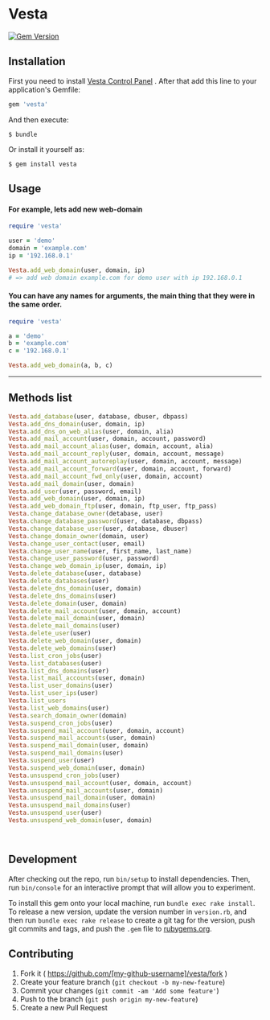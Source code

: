 # Vesta
[![Gem Version](https://badge.fury.io/rb/vesta.svg)](http://badge.fury.io/rb/vesta)

## Installation
First you need to install [Vesta Control Panel](https://github.com/serghey-rodin/vesta) . After that add this line to your application's Gemfile:

```ruby
gem 'vesta'
```

And then execute:

    $ bundle

Or install it yourself as:

    $ gem install vesta

## Usage

#### For example, lets add new web-domain 

```ruby
require 'vesta'

user = 'demo'
domain = 'example.com'
ip = '192.168.0.1'

Vesta.add_web_domain(user, domain, ip)
# => add web domain example.com for demo user with ip 192.168.0.1

```
#### You can have any names for arguments, the main thing that they were in the same order.
```ruby
require 'vesta'

a = 'demo'
b = 'example.com'
c = '192.168.0.1'

Vesta.add_web_domain(a, b, c)

```

***

## Methods list
```ruby
Vesta.add_database(user, database, dbuser, dbpass)
Vesta.add_dns_domain(user, domain, ip)
Vesta.add_dns_on_web_alias(user, domain, alia)
Vesta.add_mail_account(user, domain, account, password)
Vesta.add_mail_account_alias(user, domain, account, alia)
Vesta.add_mail_account_reply(user, domain, account, message)
Vesta.add_mail_account_autoreplay(user, domain, account, message)
Vesta.add_mail_account_forward(user, domain, account, forward)
Vesta.add_mail_account_fwd_only(user, domain, account)
Vesta.add_mail_domain(user, domain)
Vesta.add_user(user, password, email)
Vesta.add_web_domain(user, domain, ip)
Vesta.add_web_domain_ftp(user, domain, ftp_user, ftp_pass)
Vesta.change_database_owner(detabase, user)
Vesta.change_database_password(user, database, dbpass)
Vesta.change_database_user(user, database, dbuser)
Vesta.change_domain_owner(domain, user)
Vesta.change_user_contact(user, email)
Vesta.change_user_name(user, first_name, last_name)
Vesta.change_user_password(user, password)
Vesta.change_web_domain_ip(user, domain, ip)
Vesta.delete_database(user, database)
Vesta.delete_databases(user)
Vesta.delete_dns_domain(user, domain)
Vesta.delete_dns_domains(user)
Vesta.delete_domain(user, domain)
Vesta.delete_mail_account(user, domain, account)
Vesta.delete_mail_domain(user, domain)
Vesta.delete_mail_domains(user)
Vesta.delete_user(user)
Vesta.delete_web_domain(user, domain)
Vesta.delete_web_domains(user)
Vesta.list_cron_jobs(user)
Vesta.list_databases(user)
Vesta.list_dns_domains(user)
Vesta.list_mail_accounts(user, domain)
Vesta.list_user_domains(user)
Vesta.list_user_ips(user)
Vesta.list_users
Vesta.list_web_domains(user)
Vesta.search_domain_owner(domain)
Vesta.suspend_cron_jobs(user)
Vesta.suspend_mail_account(user, domain, account)
Vesta.suspend_mail_accounts(user, domain)
Vesta.suspend_mail_domain(user, domain)
Vesta.suspend_mail_domains(user)
Vesta.suspend_user(user)
Vesta.suspend_web_domain(user, domain)
Vesta.unsuspend_cron_jobs(user)
Vesta.unsuspend_mail_account(user, domain, account)
Vesta.unsuspend_mail_accounts(user, domain)
Vesta.unsuspend_mail_domain(user, domain)
Vesta.unsuspend_mail_domains(user)
Vesta.unsuspend_user(user)
Vesta.unsuspend_web_domain(user, domain)




```

## Development

After checking out the repo, run `bin/setup` to install dependencies. Then, run `bin/console` for an interactive prompt that will allow you to experiment.

To install this gem onto your local machine, run `bundle exec rake install`. To release a new version, update the version number in `version.rb`, and then run `bundle exec rake release` to create a git tag for the version, push git commits and tags, and push the `.gem` file to [rubygems.org](https://rubygems.org).

## Contributing

1. Fork it ( https://github.com/[my-github-username]/vesta/fork )
2. Create your feature branch (`git checkout -b my-new-feature`)
3. Commit your changes (`git commit -am 'Add some feature'`)
4. Push to the branch (`git push origin my-new-feature`)
5. Create a new Pull Request
